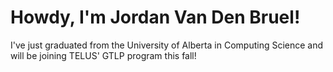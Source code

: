 # Howdy, I'm Jordan Van Den Bruel!

I've just graduated from the University of Alberta in Computing Science and will be joining TELUS' GTLP program this fall!



<!---
Jdvdb/Jdvdb is a ✨ special ✨ repository because its `README.md` (this file) appears on your GitHub profile.
You can click the Preview link to take a look at your changes.
--->
